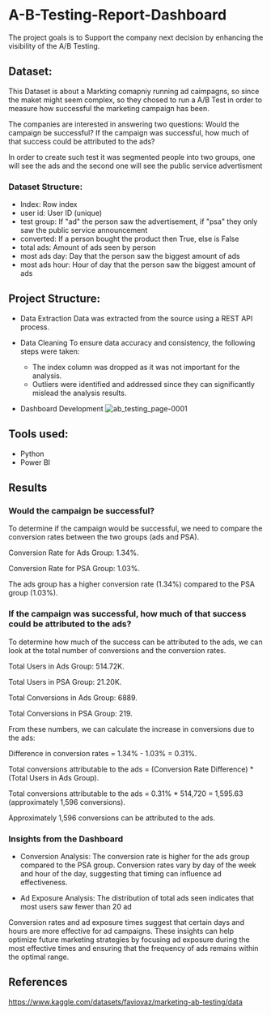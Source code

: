 # A-B-Testing-Report-Dashboard

The project goals is to Support the company next decision by enhancing the visibility of the A/B Testing.

## Dataset:

This Dataset is about a Markting comapniy running ad caimpagns, so since the maket might seem complex, so they chosed to run a A/B Test in order to measure how successful the marketing campaign has been. 

The companies are interested in answering two questions:
Would the campaign be successful?
If the campaign was successful, how much of that success could be attributed to the ads?

In order to create such test it was segmented people into two groups, one will see the ads and the second one will see the public service advertisment

### Dataset Structure:

- Index: Row index
- user id: User ID (unique)
- test group: If "ad" the person saw the advertisement, if "psa" they only saw the public service announcement
- converted: If a person bought the product then True, else is False
- total ads: Amount of ads seen by person
- most ads day: Day that the person saw the biggest amount of ads
- most ads hour: Hour of day that the person saw the biggest amount of ads

## Project Structure:

- Data Extraction
Data was extracted from the source using a REST API process.

- Data Cleaning
To ensure data accuracy and consistency, the following steps were taken:

  - The index column was dropped as it was not important for the analysis.
  - Outliers were identified and addressed since they can significantly mislead the analysis results.

- Dashboard Development
![ab_testing_page-0001](https://github.com/leosantanaoliva/A-B-Testing-Report-Dashboard/assets/74313125/bc663eee-c8a0-421b-a5d0-1955dc7c10c4)

## Tools used:
- Python
- Power BI

## Results

### Would the campaign be successful?

To determine if the campaign would be successful, we need to compare the conversion rates between the two groups (ads and PSA).

Conversion Rate for Ads Group: 1.34%.

Conversion Rate for PSA Group: 1.03%.

The ads group has a higher conversion rate (1.34%) compared to the PSA group (1.03%).

### If the campaign was successful, how much of that success could be attributed to the ads?

To determine how much of the success can be attributed to the ads, we can look at the total number of conversions and the conversion rates.

Total Users in Ads Group: 514.72K.

Total Users in PSA Group: 21.20K.

Total Conversions in Ads Group: 6889.

Total Conversions in PSA Group: 219.

From these numbers, we can calculate the increase in conversions due to the ads:

Difference in conversion rates = 1.34% - 1.03% = 0.31%.

Total conversions attributable to the ads = (Conversion Rate Difference) * (Total Users in Ads Group).

Total conversions attributable to the ads = 0.31% * 514,720 = 1,595.63 (approximately 1,596 conversions).

Approximately 1,596 conversions can be attributed to the ads.

### Insights from the Dashboard

- Conversion Analysis:
The conversion rate is higher for the ads group compared to the PSA group.
Conversion rates vary by day of the week and hour of the day, suggesting that timing can influence ad effectiveness.

- Ad Exposure Analysis:
The distribution of total ads seen indicates that most users saw fewer than 20 ad

Conversion rates and ad exposure times suggest that certain days and hours are more effective for ad campaigns.
These insights can help optimize future marketing strategies by focusing ad exposure during the most effective times and ensuring that the frequency of ads remains within the optimal range.

## References
https://www.kaggle.com/datasets/faviovaz/marketing-ab-testing/data 
